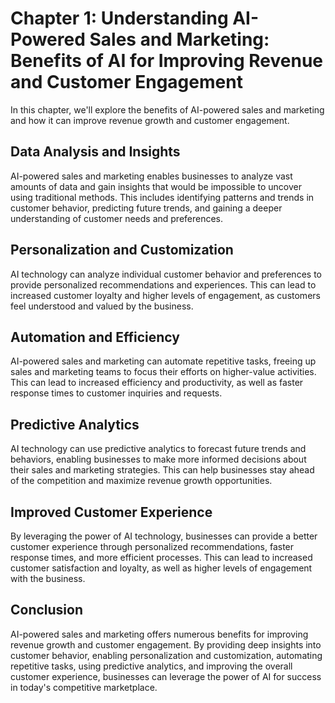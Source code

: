 Chapter 1: Understanding AI-Powered Sales and Marketing: Benefits of AI for Improving Revenue and Customer Engagement
=====================================================================================================================

In this chapter, we'll explore the benefits of AI-powered sales and marketing and how it can improve revenue growth and customer engagement.

Data Analysis and Insights
--------------------------

AI-powered sales and marketing enables businesses to analyze vast amounts of data and gain insights that would be impossible to uncover using traditional methods. This includes identifying patterns and trends in customer behavior, predicting future trends, and gaining a deeper understanding of customer needs and preferences.

Personalization and Customization
---------------------------------

AI technology can analyze individual customer behavior and preferences to provide personalized recommendations and experiences. This can lead to increased customer loyalty and higher levels of engagement, as customers feel understood and valued by the business.

Automation and Efficiency
-------------------------

AI-powered sales and marketing can automate repetitive tasks, freeing up sales and marketing teams to focus their efforts on higher-value activities. This can lead to increased efficiency and productivity, as well as faster response times to customer inquiries and requests.

Predictive Analytics
--------------------

AI technology can use predictive analytics to forecast future trends and behaviors, enabling businesses to make more informed decisions about their sales and marketing strategies. This can help businesses stay ahead of the competition and maximize revenue growth opportunities.

Improved Customer Experience
----------------------------

By leveraging the power of AI technology, businesses can provide a better customer experience through personalized recommendations, faster response times, and more efficient processes. This can lead to increased customer satisfaction and loyalty, as well as higher levels of engagement with the business.

Conclusion
----------

AI-powered sales and marketing offers numerous benefits for improving revenue growth and customer engagement. By providing deep insights into customer behavior, enabling personalization and customization, automating repetitive tasks, using predictive analytics, and improving the overall customer experience, businesses can leverage the power of AI for success in today's competitive marketplace.
